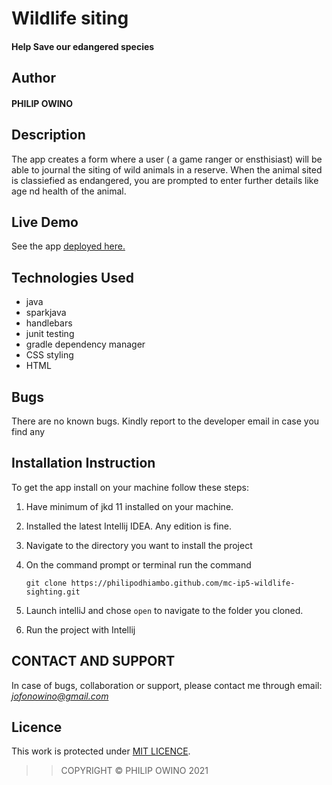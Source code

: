 # Wildlife siting

#### Help Save our edangered species

## Author

#### PHILIP OWINO

## Description

The app creates a form where a user ( a game ranger or ensthisiast) will be able to journal the siting
of wild animals in a reserve. When the animal sited is classiefied as endangered, you are prompted to enter further details like age nd health of the animal.

## Live Demo

See the app [deployed here.](https://mc-ip4-hero-squad.herokuapp.com/hero-squad)




## Technologies Used
- java
- sparkjava
- handlebars
- junit testing
- gradle dependency manager
- CSS styling
- HTML



## Bugs

There are no known bugs. Kindly report to the developer email in case you find any

## Installation Instruction

To get the app install on your machine follow these steps:
1. Have minimum of jkd 11 installed on your machine.
1. Installed the latest Intellij IDEA. Any edition is fine.
1. Navigate to the directory you want to install the project
1. On the command prompt or terminal run the command

    ```
    git clone https://philipodhiambo.github.com/mc-ip5-wildlife-sighting.git
    ```
1. Launch intelliJ and chose ``open`` to navigate to the folder you cloned.

1. Run the project with Intellij

## CONTACT AND SUPPORT
In case of bugs, collaboration or support, please contact me through email: *jofonowino@gmail.com*

## Licence

This work is protected under [MIT LICENCE](LICENCE).

>>COPYRIGHT &copy; PHILIP OWINO 2021


